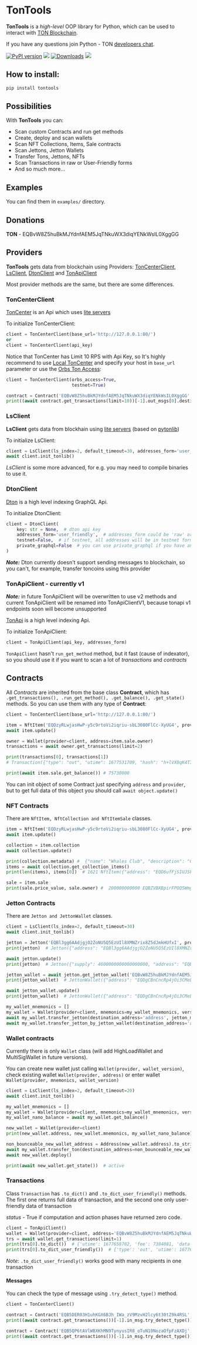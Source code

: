 # TonTools

__TonTools__ is a _high-level_ OOP library for Python, which can be used to interact with [TON Blockchain](https://ton.org).

If you have any questions join Python - TON [developers chat](https://t.me/pythonnton).

[comment]: <> ([![PyPI version]&#40;https://badge.fury.io/py/tontools.svg&#41;]&#40;https://badge.fury.io/py/tontools&#41;)

[![PyPI version](https://badge.fury.io/py/tontools.svg)](https://badge.fury.io/py/tontools) ![](https://pepy.tech/badge/tontools) [![Downloads](https://static.pepy.tech/badge/tontools/month)](https://pepy.tech/project/tontools) [![](https://img.shields.io/badge/%F0%9F%92%8E-TON-grey)](https://ton.org)
## How to install:

```bash
pip install tontools
```
## Possibilities
With __TonTools__ you can:
* Scan custom Contracts and run get methods
* Create, deploy and scan wallets
* Scan NFT Collections, Items, Sale contracts
* Scan Jettons, Jetton Wallets
* Transfer Tons, Jettons, NFTs
* Scan Transactions in raw or User-Friendly forms
* And so much more...
## Examples
You can find them in `examples/` directory.

## Donations
__TON__ - EQBvW8Z5huBkMJYdnfAEM5JqTNkuWX3diqYENkWsIL0XggGG

## Providers

__TonTools__ gets data from blockchain using Providers: [TonCenterClient](https://toncenter.com/api/v2/), [LsClient](https://ton.org/docs/participate/nodes/node-types),
[DtonClient](https://docs.dton.io/dton/) and [TonApiClient](https://tonapi.io/swagger-ui) 

Most provider methods are the same, but there are some differences.

### TonCenterClient

[TonCenter](https://toncenter.com/api/v2/) is an Api which uses [lite servers](https://ton.org/docs/participate/nodes/node-types)

To initialize TonCenterClient: 
```python
client = TonCenterClient(base_url='http://127.0.0.1:80/')
or
client = TonCenterClient(api_key)
```
Notice that TonCenter has Limit 10 RPS with Api Key, so It's highly recommend to use [Local TonCenter](https://github.com/toncenter/ton-http-api) 
and specify your host in `base_url` parameter or use the [Orbs Ton Access](https://www.orbs.com/ton-access/): 

```python
client = TonCenterClient(orbs_access=True,
                         testnet=True)

contract = Contract('EQBvW8Z5huBkMJYdnfAEM5JqTNkuWX3diqYENkWsIL0XggGG', client)
print((await contract.get_transactions(limit=10))[-1].out_msgs[0].destination)  # kQCdaMggjCXoW867yRXilPw2bu8Av9dSBlGGCdDPIGNLKM8N
```

### LsClient

**LsClient** gets data from blockhain using [lite servers](https://ton.org/docs/participate/nodes/node-types) (based on [pytonlib](https://github.com/psylopunk/pytonlib))

To initialize LsClient: 
```python
client = LsClient(ls_index=2, default_timeout=30, addresses_form='user_friendly')
await client.init_tonlib()
```
*LsClient* is some more advanced, for e.g. you may need to compile binaries to use it.

### DtonClient
[Dton](https://docs.dton.io/dton) is a high level indexing GraphQL Api. 

To initialize DtonClient:
```python
client = DtonClient(
    key: str = None,  # dton api key
    addresses_form='user_friendly',  # addresses_form could be 'raw' or 'user_friendly'
    testnet=False,  # if testnet, all addresses will be in testnet form and base url will start with https://testnet.dton.io/
    private_graphql=False  # you can use private_graphql if you have an api key
)
```
**_Note:_** Dton currently doesn't support sending messages to blockchain, so you can't, for example, transfer toncoins using this provider


### TonApiClient - currently v1

**_Note:_** in future TonApiClient will be overwritten to use v2 methods
and current TonApiClient will be renamed into TonApiClientV1, because tonapi v1 endpoints
soon will become unsupported

[TonApi](https://tonapi.io/swagger-ui) is a high level indexing Api. 

To initialize TonApiClient: 
```python
client = TonApiClient(api_key, addresses_form)
```
`TonApiClient` hasn't `run_get_method` method, but it fast (cause of indexator), so 
you should use it if you want to scan a lot of _transactions_ and _contracts_  





## Contracts
All _Contracts_ are inherited from the base class **Contract**, which has 
`.get_transactions(), .run_get_method(), .get_balance(), .get_state()` methods.
So you can use them with any type of **Contract**:
```python
client = TonCenterClient(base_url='http://127.0.0.1:80/')

item = NftItem('EQDzyRLwjasHwP-y5c9rtoVi2iqriu-sbL3080FlCc-XyUG4', provider=client)
await item.update()

owner = Wallet(provider=client, address=item.sale.owner)
transactions = await owner.get_transactions(limit=2)

print(transactions[0], transactions[1])
# Transaction({"type": "out", "utime": 1677531709, "hash": "h+lVX0qK4T76QtRqC0FWWGhLptgPLM4MjSEbgKODcFc=", "value": 2500.0, "from": "EQBZVBXBpirFPOQ5Wmgi5Es2hDCRAfiT3i5JRy_gVsJOlpZv", "to": "EQBfAN7LfaUYgXZNw5Wc7GBgkEX2yhuJ5ka95J1JJwXXf4a8", "comment": "6017835"}) Transaction({"type": "in", "utime": 1677413260, "hash": "erk0nLWW9W3m9boFM+/9v0YSeRz1jJvpyiRQYEgN5AE=", "value": 1e-09, "from": "EQCPGzW1dJURRybL41Q3KYfzX4fZdQUeY8-7-TKyeR7f-7cU", "to": "EQBZVBXBpirFPOQ5Wmgi5Es2hDCRAfiT3i5JRy_gVsJOlpZv", "comment": ""})

print(await item.sale.get_balance()) # 75730000

```
You can init object of some Contract just specifying `address` and `provider`,
but to get full data of this object you should call `await object.update()`

### NFT Contracts

There are `NftItem, NftCollection and NftItemSale` classes.
```python
item = NftItem('EQDzyRLwjasHwP-y5c9rtoVi2iqriu-sbL3080FlCc-XyUG4', provider=client)
await item.update()

collection = item.collection
await collection.update()

print(collection.metadata) #  {"name": "Whales Club", "description": "Collection limited to 10000 utility-enabled NFTs, where the token is your membership to the Whales Club. Join the club and participate in weekly Ambra token giveaways, have access to the most profitable Ton Whales decentralized staking pools and many other useful club privileges.", "external_link": "https://tonwhales.com/club", "external_url": "https://tonwhales.com/club", "image": "ipfs://QmZc5PwuyVKSV4urDTArqfDbkGVjkKs6q4dBk8kpPt1bqD/logo.gif", "social_links": ["https://t.me/tonwhalesnft", "https://t.me/tonwhalesnften", "https://twitter.com/whalescorp"], "cover_image": "ipfs://QmZc5PwuyVKSV4urDTArqfDbkGVjkKs6q4dBk8kpPt1bqD/cover.gif"}
items = await collection.get_collection_items()
print(len(items), items[0])  # 1621 NftItem({"address": "EQD6ufFjSIUJSkbVuV7w00ORT8UvoMLQ9RDZ1lJ8sYh3cOIx"})

sale = item.sale
print(sale.price_value, sale.owner) #  200000000000 EQBZVBXBpirFPOQ5Wmgi5Es2hDCRAfiT3i5JRy_gVsJOlpZv
```

### Jetton Contracts
There are `Jetton and JettonWallet` classes.
```python
client = LsClient(ls_index=2, default_timeout=30)
await client.init_tonlib()

jetton = Jetton('EQBl3gg6AAdjgjO2ZoNU5Q5EzUIl8XMNZrix8Z5dJmkHUfxI', provider=client)
print(jetton)  # Jetton({"address": "EQBl3gg6AAdjgjO2ZoNU5Q5EzUIl8XMNZrix8Z5dJmkHUfxI"})

await jetton.update()
print(jetton)  # Jetton({"supply": 4600000000000000000, "address": "EQBl3gg6AAdjgjO2ZoNU5Q5EzUIl8XMNZrix8Z5dJmkHUfxI", "decimals": 9, "symbol": "LAVE", "name": "Lavandos", "description": "This is a universal token for use in all areas of the decentralized Internet in the TON blockchain, web3, Telegram bots, TON sites. Issue of 4.6 billion coins. Telegram channels: Englishversion: @lave_eng \u0420\u0443\u0441\u0441\u043a\u043e\u044f\u0437\u044b\u0447\u043d\u0430\u044f \u0432\u0435\u0440\u0441\u0438\u044f: @lavet", "image": "https://i.ibb.co/Bj5KqK4/IMG-20221213-115545-207.png", "token_supply": 4600000000.0})

jetton_wallet = await jetton.get_jetton_wallet('EQBvW8Z5huBkMJYdnfAEM5JqTNkuWX3diqYENkWsIL0XggGG')  # for TonCenterClient and LsClient
print(jetton_wallet)  # JettonWallet({"address": "EQDgCBnCncRp4jOi3CMeLn-b71gymAX3W28YZT3Dn0a2dKj-"})

await jetton_wallet.update()
print(jetton_wallet)  # JettonWallet({"address": "EQDgCBnCncRp4jOi3CMeLn-b71gymAX3W28YZT3Dn0a2dKj-", "balance": 10000000000000, "owner": "EQBvW8Z5huBkMJYdnfAEM5JqTNkuWX3diqYENkWsIL0XggGG", "jetton_master_address": "EQBl3gg6AAdjgjO2ZoNU5Q5EzUIl8XMNZrix8Z5dJmkHUfxI"})

my_wallet_mnemonics = []
my_wallet = Wallet(provider=client, mnemonics=my_wallet_mnemonics, version='v4r2')
await my_wallet.transfer_jetton(destination_address='address', jetton_master_address=jetton.address, jettons_amount=1000, fee=0.15)  # for TonCenterClient and LsClient
await my_wallet.transfer_jetton_by_jetton_wallet(destination_address='address', jetton_wallet='your jetton wallet address', jettons_amount=1000, fee=0.1)  # for all clients
```


### Wallet contracts
Currently there is only `Wallet` class (will add HighLoadWallet and MultiSigWallet in future versions).

You can create new wallet just calling `Wallet(provider, wallet_version)`, check existing wallet `Wallet(provider, address)` or enter wallet `Wallet(provider, mnemonics, wallet_version)`
```python
client = LsClient(ls_index=2, default_timeout=20)
await client.init_tonlib()

my_wallet_mnemonics = []
my_wallet = Wallet(provider=client, mnemonics=my_wallet_mnemonics, version='v4r2')
my_wallet_nano_balance = await my_wallet.get_balance()

new_wallet = Wallet(provider=client)
print(new_wallet.address, new_wallet.mnemonics, my_wallet_nano_balance)  # EQBcMK8CBrZKfSYdvT8FDVo1TxZV_d3Lz-xPyGp8c7mUacko ['federal', 'memory', 'scare', 'exact', 'extend', 'rain', 'private', 'ribbon', 'inspire', 'capital', 'arrow', 'glimpse', 'toy', 'double', 'man', 'speak', 'imitate', 'hint', 'dinner', 'oblige', 'rather', 'answer', 'unfold', 'small'] 496348289

non_bounceable_new_wallet_address = Address(new_wallet.address).to_string(True, True, False)
await my_wallet.transfer_ton(destination_address=non_bounceable_new_wallet_address, amount=0.02, message='just random comment')
await new_wallet.deploy()

print(await new_wallet.get_state())  # active
```

### Transactions
Class `Transaction` has `.to_dict()` and `.to_dict_user_friendly()` methods.
The first one returns full data of transaction, and the second one only user-friendly data of transaction

*status* - True if computation and action phases have returned zero code.
```python
client = TonApiClient()
wallet = Wallet(provider=client, address='EQBvW8Z5huBkMJYdnfAEM5JqTNkuWX3diqYENkWsIL0XggGG')
trs = await wallet.get_transactions(limit=1) 
print(trs[0].to_dict())  # {'utime': 1677658702, 'fee': 7384081, 'data': 'a lot of bytes :)', 'hash': 'skqFysIHksJDkH8Sy4UAKmQSuW95WGS6V/XD/QaJCdE=', 'in_msg': {'created_lt': 35690250000001, 'source': '', 'destination': 'EQBvW8Z5huBkMJYdnfAEM5JqTNkuWX3diqYENkWsIL0XggGG', 'value': 0, 'msg_data': 'a lot of bytes :'}, 'out_msgs': [{'created_lt': 35690250000002, 'source': 'EQBvW8Z5huBkMJYdnfAEM5JqTNkuWX3diqYENkWsIL0XggGG', 'destination': 'EQDgCBnCncRp4jOi3CMeLn-b71gymAX3W28YZT3Dn0a2dKj-', 'value': 100000000, 'msg_data': 'te6ccgEBAQEAVwAAqg+KfqUAAAAAAAAAAF6NSlEACADvv6jNfMa6nPxbbgyeiO7riR4Cq0JAynas1pLFqNpq9wAd9/UZr5jXU5+LbcGT0R3dcSPAVWhIGU7VmtJYtRtNXsA='}]}
print(trs[0].to_dict_user_friendly())  # {'type': 'out', 'utime': 1677658702, 'status': True, 'hash': 'skqFysIHksJDkH8Sy4UAKmQSuW95WGS6V/XD/QaJCdE=', 'value': 0.1, 'from': 'EQBvW8Z5huBkMJYdnfAEM5JqTNkuWX3diqYENkWsIL0XggGG', 'to': 'EQDgCBnCncRp4jOi3CMeLn-b71gymAX3W28YZT3Dn0a2dKj-', 'comment': ''}
```
_Note:_ `.to_dict_user_friendly()` works good with many recipients in one transaction
#### Messages
You can check the type of message using `.try_detect_type()` method.
```python
client = TonCenterClient()

contract = Contract('EQB5DER03H1uhKGX6BJh_IWa_zV9MzvH2lcy6t30tZ9k4RSL', client)
print((await contract.get_transactions())[-1].in_msg.try_detect_type())  # JettonTransferNotificationMessage

contract = Contract('EQB5QP6tAVlWBXKhMN9TynyusIR8_oTuN10NozaOfpFzAXDj', client)
print((await contract.get_transactions())[-1].in_msg.try_detect_type())  # JettonInternalTransferMessage
```
